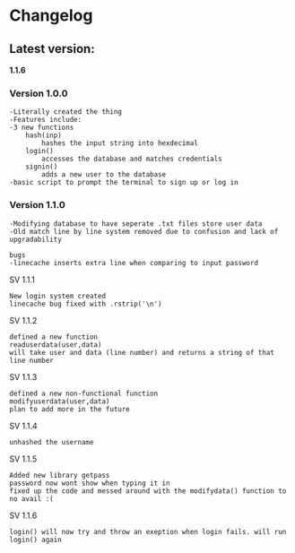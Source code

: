 # Changelog

## Latest version:
**1.1.6**

### Version 1.0.0

    -Literally created the thing
    -Features include:
    -3 new functions
        hash(inp)
            hashes the input string into hexdecimal
        login()
            accesses the database and matches credentials
        signin()
            adds a new user to the database
    -basic script to prompt the terminal to sign up or log in
    
### Version 1.1.0

    -Modifying database to have seperate .txt files store user data
    -Old match line by line system removed due to confusion and lack of upgradability
    
    bugs
    -linecache inserts extra line when comparing to input password
    
SV 1.1.1
    
    New login system created
    linecache bug fixed with .rstrip('\n')
    
SV 1.1.2

    defined a new function
    readuserdata(user,data)
    will take user and data (line number) and returns a string of that line number

SV 1.1.3
    
    defined a new non-functional function
    modifyuserdata(user,data)
    plan to add more in the future
    
SV 1.1.4
    
    unhashed the username
    
SV 1.1.5

    Added new library getpass
    password now wont show when typing it in
    fixed up the code and messed around with the modifydata() function to no avail :(
    
SV 1.1.6
    
    login() will now try and throw an exeption when login fails. will run login() again
